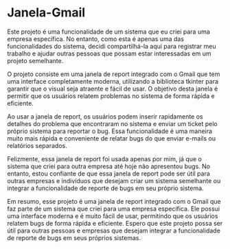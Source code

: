 # Janela-Gmail
Este projeto é uma funcionalidade de um sistema que eu criei para uma empresa específica. No entanto, como esta é apenas uma das funcionalidades do sistema, decidi compartilhá-la aqui para registrar meu trabalho e ajudar outras pessoas que possam estar interessadas em um projeto semelhante.

O projeto consiste em uma janela de report integrado com o Gmail que tem uma interface completamente moderna, utilizando a biblioteca tkinter para garantir que o visual seja atraente e fácil de usar. O objetivo desta janela é permitir que os usuários relatem problemas no sistema de forma rápida e eficiente.

Ao usar a janela de report, os usuários podem inserir rapidamente os detalhes do problema que encontraram no sistema e enviar um ticket pelo próprio sistema para reportar o bug. Essa funcionalidade é uma maneira muito mais rápida e conveniente de relatar bugs do que enviar e-mails ou relatórios separados.

Felizmente, essa janela de report foi usada apenas por mim, já que o sistema que criei para outra empresa até hoje não apresentou bugs. No entanto, estou confiante de que essa janela de report pode ser útil para outras empresas e indivíduos que desejam criar um sistema semelhante ou integrar a funcionalidade de reporte de bugs em seu próprio sistema.

Em resumo, esse projeto é uma janela de report integrado com o Gmail que faz parte de um sistema que criei para uma empresa específica. Ele possui uma interface moderna e é muito fácil de usar, permitindo que os usuários relatem bugs de forma rápida e eficiente. Espero que este projeto possa ser útil para outras pessoas e empresas que desejam integrar a funcionalidade de reporte de bugs em seus próprios sistemas.
